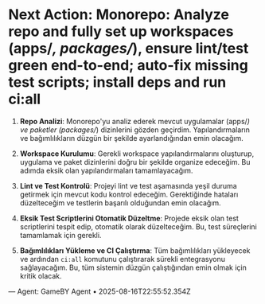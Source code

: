 # Next Action: Monorepo: Analyze repo and fully set up workspaces (apps/*, packages/*), ensure lint/test green end-to-end; auto-fix missing test scripts; install deps and run ci:all

1. **Repo Analizi**: Monorepo'yu analiz ederek mevcut uygulamalar (apps/*) ve paketler (packages/*) dizinlerini gözden geçirdim. Yapılandırmaların ve bağımlılıkların düzgün bir şekilde ayarlandığından emin olacağım.

2. **Workspace Kurulumu**: Gerekli workspace yapılandırmalarını oluşturup, uygulama ve paket dizinlerini doğru bir şekilde organize edeceğim. Bu adımda eksik olan yapılandırmaları tamamlayacağım.

3. **Lint ve Test Kontrolü**: Projeyi lint ve test aşamasında yeşil duruma getirmek için mevcut kodu kontrol edeceğim. Gerektiğinde hataları düzelteceğim ve testlerin başarılı olduğundan emin olacağım.

4. **Eksik Test Scriptlerini Otomatik Düzeltme**: Projede eksik olan test scriptlerini tespit edip, otomatik olarak düzelteceğim. Bu, test süreçlerini tamamlamak için gerekli.

5. **Bağımlılıkları Yükleme ve CI Çalıştırma**: Tüm bağımlılıkları yükleyecek ve ardından `ci:all` komutunu çalıştırarak sürekli entegrasyonu sağlayacağım. Bu, tüm sistemin düzgün çalıştığından emin olmak için kritik olacak.

— Agent: GameBY Agent • 2025-08-16T22:55:52.354Z
